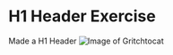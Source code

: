 # H1 Header Exercise
Made a H1 Header
![Image of Gritchtocat](https://octodex.github.com/grinchtocat/)
